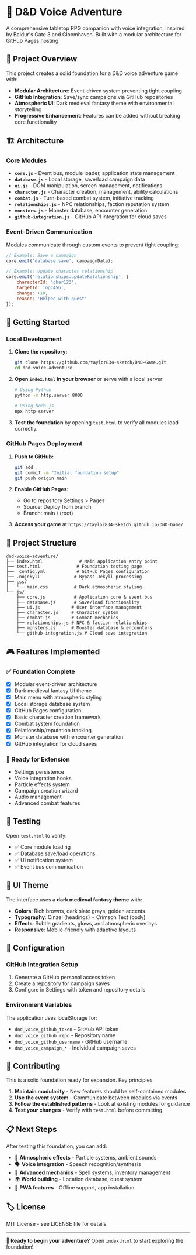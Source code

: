 # 🐉 D&D Voice Adventure

A comprehensive tabletop RPG companion with voice integration, inspired by Baldur's Gate 3 and Gloomhaven. Built with a modular architecture for GitHub Pages hosting.

## 🎯 Project Overview

This project creates a solid foundation for a D&D voice adventure game with:
- **Modular Architecture**: Event-driven system preventing tight coupling
- **GitHub Integration**: Save/sync campaigns via GitHub repositories  
- **Atmospheric UI**: Dark medieval fantasy theme with environmental storytelling
- **Progressive Enhancement**: Features can be added without breaking core functionality

## 🏗️ Architecture

### Core Modules

- **`core.js`** - Event bus, module loader, application state management
- **`database.js`** - Local storage, save/load campaign data
- **`ui.js`** - DOM manipulation, screen management, notifications
- **`character.js`** - Character creation, management, ability calculations
- **`combat.js`** - Turn-based combat system, initiative tracking
- **`relationships.js`** - NPC relationships, faction reputation system
- **`monsters.js`** - Monster database, encounter generation
- **`github-integration.js`** - GitHub API integration for cloud saves

### Event-Driven Communication

Modules communicate through custom events to prevent tight coupling:
```javascript
// Example: Save a campaign
core.emit('database:save', campaignData);

// Example: Update character relationship
core.emit('relationships:updateRelationship', {
    characterId: 'char123',
    targetId: 'npc456', 
    change: +10,
    reason: 'Helped with quest'
});
```

## 🚀 Getting Started

### Local Development

1. **Clone the repository:**
   ```bash
   git clone https://github.com/taylor834-sketch/DND-Game.git
   cd dnd-voice-adventure
   ```

2. **Open `index.html` in your browser** or serve with a local server:
   ```bash
   # Using Python
   python -m http.server 8000
   
   # Using Node.js
   npx http-server
   ```

3. **Test the foundation** by opening `test.html` to verify all modules load correctly.

### GitHub Pages Deployment

1. **Push to GitHub:**
   ```bash
   git add .
   git commit -m "Initial foundation setup"
   git push origin main
   ```

2. **Enable GitHub Pages:**
   - Go to repository Settings > Pages
   - Source: Deploy from branch
   - Branch: main / (root)

3. **Access your game** at `https://taylor834-sketch.github.io/DND-Game/`

## 📁 Project Structure

```
dnd-voice-adventure/
├── index.html              # Main application entry point
├── test.html              # Foundation testing page
├── _config.yml            # GitHub Pages configuration
├── .nojekyll             # Bypass Jekyll processing
├── css/
│   └── main.css          # Dark atmospheric styling
└── js/
    ├── core.js           # Application core & event bus
    ├── database.js       # Save/load functionality
    ├── ui.js            # User interface management
    ├── character.js     # Character system
    ├── combat.js        # Combat mechanics
    ├── relationships.js # NPC & faction relationships
    ├── monsters.js      # Monster database & encounters
    └── github-integration.js # Cloud save integration
```

## 🎮 Features Implemented

### ✅ Foundation Complete
- [x] Modular event-driven architecture
- [x] Dark medieval fantasy UI theme
- [x] Main menu with atmospheric styling
- [x] Local storage database system
- [x] GitHub Pages configuration
- [x] Basic character creation framework
- [x] Combat system foundation
- [x] Relationship/reputation tracking
- [x] Monster database with encounter generation
- [x] GitHub integration for cloud saves

### 🔄 Ready for Extension
- Settings persistence
- Voice integration hooks
- Particle effects system
- Campaign creation wizard
- Audio management
- Advanced combat features

## 🧪 Testing

Open `test.html` to verify:
- ✅ Core module loading
- ✅ Database save/load operations  
- ✅ UI notification system
- ✅ Event bus communication

## 🎨 UI Theme

The interface uses a **dark medieval fantasy theme** with:
- **Colors**: Rich browns, dark slate grays, golden accents
- **Typography**: Cinzel (headings) + Crimson Text (body)
- **Effects**: Subtle gradients, glows, and atmospheric overlays
- **Responsive**: Mobile-friendly with adaptive layouts

## 🔧 Configuration

### GitHub Integration Setup
1. Generate a GitHub personal access token
2. Create a repository for campaign saves
3. Configure in Settings with token and repository details

### Environment Variables
The application uses localStorage for:
- `dnd_voice_github_token` - GitHub API token
- `dnd_voice_github_repo` - Repository name  
- `dnd_voice_github_username` - GitHub username
- `dnd_voice_campaign_*` - Individual campaign saves

## 🤝 Contributing

This is a solid foundation ready for expansion. Key principles:

1. **Maintain modularity** - New features should be self-contained modules
2. **Use the event system** - Communicate between modules via events
3. **Follow the established patterns** - Look at existing modules for guidance
4. **Test your changes** - Verify with `test.html` before committing

## 📋 Next Steps

After testing this foundation, you can add:
- 🎵 **Atmospheric effects** - Particle systems, ambient sounds
- 🗣️ **Voice integration** - Speech recognition/synthesis  
- 🎲 **Advanced mechanics** - Spell systems, inventory management
- 🌍 **World building** - Location database, quest system
- 📱 **PWA features** - Offline support, app installation

## 🏷️ License

MIT License - see LICENSE file for details.

---

**🎯 Ready to begin your adventure?** Open `index.html` to start exploring the foundation!